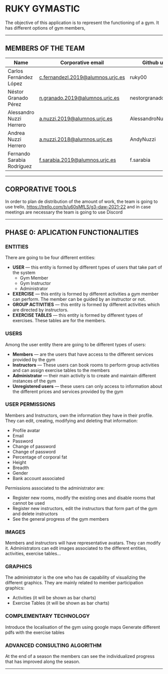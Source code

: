 # RUKY GYMASTIC

The objective of this application is to represent the functioning of a gym. It has different options of gym members, 

___

## MEMBERS OF THE TEAM

| Name | Corporative email | Github user |
| - | - | - |
| Carlos Fernández López | c.fernandezl.2019@alumnos.urjc.es | ruky00 |
| Néstor Granado Pérez | n.granado.2019@alumnos.urjc.es | nestorgranado |
| Alessandro Nuzzi Herrero | a.nuzzi.2019@alumnos.urjc.es | AlessandroNuzziURJC |
| Andrea Nuzzi Herrero | a.nuzzi.2018@alumnos.urjc.es | AndyNuzzi |
| Fernando Sarabia Rodríguez | f.sarabia.2019@alumnos.urjc.es | f.sarabia |

___

## CORPORATIVE TOOLS

In order to plan de distribution of the amount of work, the team is going to use trello, https://trello.com/b/u60sMfLS/g3-daw-2021-22 and in case meetings are necessary the team is going to use Discord

___

## PHASE 0: APLICATION FUNCTIONALITIES

### ENTITIES

There are going to be four different entities:
* **USER** —  this entity is formed by different types of users that take part of the system
  * Gym Member
  * Gym Instructor
  * Administrator 
*  **EXERCISE** — this entity is formed by different activities a gym member can perform. The member can be guided by an instructor or not.
*  **GROUP ACTIVITIES** — this entity is formed by different activities which are directed by instructors. 
*   **EXERCISE TABLES** — this entity is formed by different types of exercises. These tables are for the members.
  
### USERS

Among the user entity there are going to be different types of users:
* **Members** — are the users that have access to the different services provided by the gym
* **Instructors** — These users can book rooms to perform group activities and can assign exercise tables to the members
* **Administrator** — their main activity is to create and maintain different instances of the gym
* **Unregistered users** — these users can only access to information about the different prices and services provided by the gym

### USER PERMISSIONS

Members and Instructors, own the information they have in their profile. They can edit, creating, modifying and deleting that information:
* Profile avatar
* Email
* Password
* Change of password
* Change of password
* Percentage of corporal fat
* Height
*  Breadth
*  Gender
*  Bank account associated

Permissions associated to the administrator are: 
* Register new rooms, modify the existing ones and disable rooms that cannot be used
* Register new instructors, edit the instructors that form part of the gym and delete instructors
* See the general progress of the gym members

### IMAGES

Members and instructors will have representative avatars. They can modify it.
Administrators can edit images associated to the different entities, activities,  exercise tables…

### GRAPHICS

The administrator is the one who has de capability of visualizing the different graphics. They are mainly related to member participation graphics:
* Activities (it will be shown as bar charts)
* Exercise Tables (it will be shown as bar charts)

### COMPLEMENTARY TECHNOLOGY

Introduce the localisation of the gym using google maps
Generate different pdfs with the exercise tables

### ADVANCED CONSULTING ALGORITHM

At the end of a season the members can see the individualized progress that has improved along the season.

___
  
